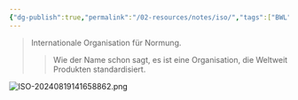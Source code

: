 ```yaml
---
{"dg-publish":true,"permalink":"/02-resources/notes/iso/","tags":["BWL","ISO"],"noteIcon":"","updated":"2025-07-12T13:31:41.301+02:00"}
---
```


>Internationale Organisation für Normung.
>>Wie der Name schon sagt, es ist eine Organisation, die Weltweit Produkten standardisiert.

![ISO-20240819141658862.png](/img/user/02%20-%20RESOURCES/Files/IMG/ISO-20240819141658862.png)